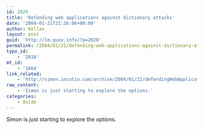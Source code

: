 ```yaml
---
id: 2020
title: 'Defending web applications against dictionary attacks'
date: '2004-01-21T21:26:06+00:00'
author: Kellan
layout: post
guid: 'http://lm.quxx.info/?p=2020'
permalink: /2004/01/21/defending-web-applications-against-dictionary-attacks/
typo_id:
    - '2018'
mt_id:
    - '1664'
link_related:
    - 'http://simon.incutio.com/archive/2004/01/22/defendingWebApplications'
raw_content:
    - 'Simon is just starting to explore the options.'
categories:
    - Aside
---
```


Simon is just starting to explore the options.